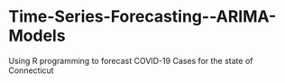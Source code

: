 # Time-Series-Forecasting--ARIMA-Models
Using R programming to forecast COVID-19 Cases for the state of Connecticut
